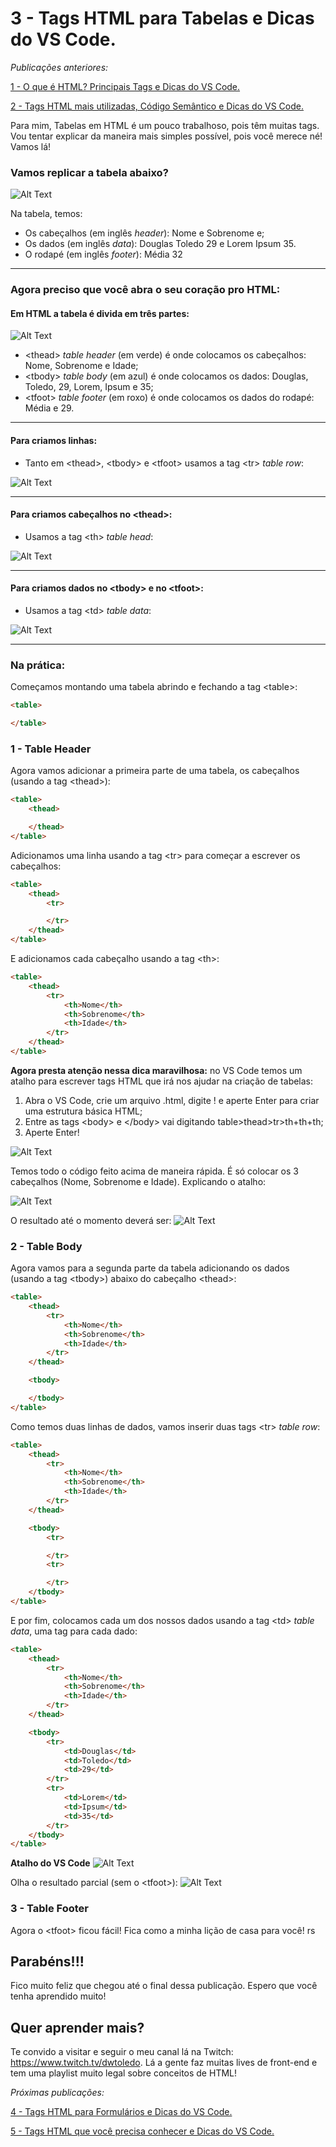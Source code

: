 # 3 - Tags HTML para Tabelas e Dicas do VS Code.

*Publicações anteriores:*

[1 - O que é HTML? Principais Tags e Dicas do VS Code.](https://github.com/dwtoledo/posts-front-end/blob/main/README.md)

[2 - Tags HTML mais utilizadas, Código Semântico e Dicas do VS Code.](https://github.com/dwtoledo/posts-front-end/blob/main/2%20-%20Tags%20HTML%20mais%20utilizadas%2C%20C%C3%B3digo%20Sem%C3%A2ntico%20e%20Dicas%20do%20VS%20Code.md)

Para mim, Tabelas em HTML é um pouco trabalhoso, pois têm muitas tags. Vou tentar explicar da maneira mais simples possível, pois você merece né! Vamos lá!

### Vamos replicar a tabela abaixo?

![Alt Text](https://dev-to-uploads.s3.amazonaws.com/i/a2i2bvxzzo414xsw6ehi.png)

Na tabela, temos:
* Os cabeçalhos (em inglês *header*): Nome e Sobrenome e;
* Os dados (em inglês *data*): Douglas Toledo 29 e Lorem Ipsum 35.
* O rodapé (em inglês *footer*): Média 32

____

### **Agora preciso que você abra o seu coração pro HTML:**
#### Em HTML a tabela é divida em três partes:

![Alt Text](https://dev-to-uploads.s3.amazonaws.com/i/i1foa9zghtag5yxbf94x.png)

* \<thead> *table header* (em verde) é onde colocamos os cabeçalhos: Nome, Sobrenome e Idade;
* \<tbody> *table body* (em azul) é onde colocamos os dados: Douglas, Toledo, 29, Lorem, Ipsum e 35;
* \<tfoot> *table footer* (em roxo) é onde colocamos os dados do rodapé: Média e 29.

____

#### Para criamos linhas:

* Tanto em \<thead>, \<tbody> e \<tfoot> usamos a tag \<tr> *table row*:

![Alt Text](https://dev-to-uploads.s3.amazonaws.com/i/a2zpeqhhg7tavr8pdwmo.png)

____

#### Para criamos cabeçalhos no \<thead>:

* Usamos a tag \<th> *table head*:

![Alt Text](https://dev-to-uploads.s3.amazonaws.com/i/7gnx1btxqnkd6fgdf7g4.png)

____

#### Para criamos dados no \<tbody> e no \<tfoot>:

* Usamos a tag \<td> *table data*:

![Alt Text](https://dev-to-uploads.s3.amazonaws.com/i/f4zsn966caz5ixfog7rm.png)

____

### Na prática:
Começamos montando uma tabela abrindo e fechando a tag \<table>:

```html
<table>

</table>
```

### 1 - Table Header
Agora vamos adicionar a primeira parte de uma tabela, os cabeçalhos (usando a tag \<thead>):

```html
<table>
	<thead>

	</thead>
</table>
```

Adicionamos uma linha usando a tag \<tr> para começar a escrever os cabeçalhos:
```html
<table>
	<thead>
		<tr>

		</tr>
	</thead>
</table>
```
E adicionamos cada cabeçalho usando a tag \<th>:

```html
<table>
	<thead>
		<tr>
			<th>Nome</th>
			<th>Sobrenome</th>
			<th>Idade</th>
		</tr>
	</thead>
</table>
```

**Agora presta atenção nessa dica maravilhosa:** no VS Code temos um atalho para escrever tags HTML que irá nos ajudar na criação de tabelas:

1. Abra o VS Code, crie um arquivo .html, digite ! e aperte Enter para criar uma estrutura básica HTML;
2. Entre as tags \<body> e \</body> vai digitando table>thead>tr>th+th+th;
3. Aperte Enter!

![Alt Text](https://dev-to-uploads.s3.amazonaws.com/i/pdantqq0v8hwdk904eut.gif)

Temos todo o código feito acima de maneira rápida. É só colocar os 3 cabeçalhos (Nome, Sobrenome e Idade). Explicando o atalho:

![Alt Text](https://dev-to-uploads.s3.amazonaws.com/i/6ouwjv781i35ox840y0z.png)

O resultado até o momento deverá ser:
![Alt Text](https://dev-to-uploads.s3.amazonaws.com/i/tzm9530vjswwom00n221.png)

### 2 - Table Body
Agora vamos para a segunda parte da tabela adicionando os dados (usando a tag \<tbody>) abaixo do cabeçalho \<thead>:

```html
<table>
	<thead>
		<tr>
			<th>Nome</th>
			<th>Sobrenome</th>
			<th>Idade</th>
		</tr>
	</thead>

	<tbody>

	</tbody>
</table>
```

Como temos duas linhas de dados, vamos inserir duas tags \<tr> *table row*:

```html
<table>
	<thead>
		<tr>
			<th>Nome</th>
			<th>Sobrenome</th>
			<th>Idade</th>
		</tr>
	</thead>

	<tbody>
		<tr>

		</tr>
		<tr>

		</tr>
	</tbody>
</table>
```

E por fim, colocamos cada um dos nossos dados usando a tag \<td> *table data*, uma tag para cada dado:

```html
<table>
	<thead>
		<tr>
			<th>Nome</th>
			<th>Sobrenome</th>
			<th>Idade</th>
		</tr>
	</thead>

	<tbody>
		<tr>
			<td>Douglas</td>
			<td>Toledo</td>
			<td>29</td>
		</tr>
		<tr>
			<td>Lorem</td>
			<td>Ipsum</td>
			<td>35</td>
		</tr>
	</tbody>
</table>
```

**Atalho do VS Code**
![Alt Text](https://dev-to-uploads.s3.amazonaws.com/i/qhzfuyex1sgzxmd2n57y.gif)

Olha o resultado parcial (sem o \<tfoot>):
![Alt Text](https://dev-to-uploads.s3.amazonaws.com/i/qy1recibi4crbeupm9wf.png)

### 3 - Table Footer
Agora o \<tfoot> ficou fácil!
Fica como a minha lição de casa para você! rs

## **Parabéns!!!**
Fico muito feliz que chegou até o final dessa publicação.
Espero que você tenha aprendido muito!

## **Quer aprender mais?**
Te convido a visitar e seguir o meu canal lá na Twitch: https://www.twitch.tv/dwtoledo.
Lá a gente faz muitas lives de front-end e tem uma playlist muito legal sobre conceitos de HTML!

*Próximas publicações:*

[4 - Tags HTML para Formulários e Dicas do VS Code.](https://github.com/dwtoledo/posts-front-end/blob/main/4%20-%20Tags%20HTML%20para%20Formul%C3%A1rios%20e%20Dicas%20do%20VS%20Code.md)

[5 - Tags HTML que você precisa conhecer e Dicas do VS Code.](https://github.com/dwtoledo/posts-front-end/blob/main/5%20-%20Tags%20HTML%20que%20voc%C3%AA%20precisa%20conhecer%20e%20Dicas%20do%20VS%20Code.md)
